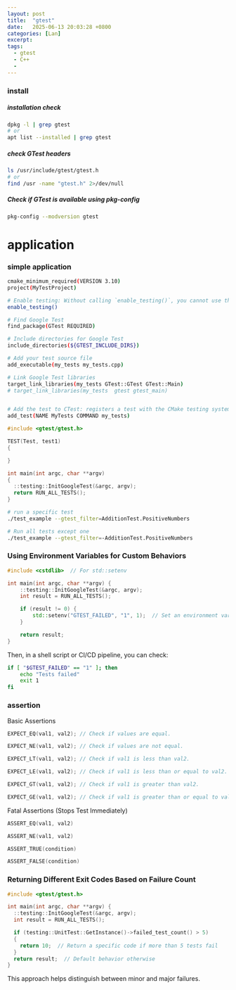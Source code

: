 ```yaml
---
layout: post
title:  "gtest"
date:   2025-06-13 20:03:28 +0800
categories: [Lan]
excerpt: 
tags:
  - gtest
  - C++ 
  - 
---
```


### install

##### installation check

```bash
dpkg -l | grep gtest
# or
apt list --installed | grep gtest
```

##### check GTest headers

```bash
ls /usr/include/gtest/gtest.h
# or
find /usr -name "gtest.h" 2>/dev/null
```

##### Check if GTest is available using pkg-config

```bash
pkg-config --modversion gtest
```

# application

### simple application

```bash
cmake_minimum_required(VERSION 3.10)
project(MyTestProject)

# Enable testing: Without calling `enable_testing()`, you cannot use the `add_test()` command, and testing features will not be available in your project.
enable_testing()

# Find Google Test
find_package(GTest REQUIRED)

# Include directories for Google Test
include_directories(${GTEST_INCLUDE_DIRS})

# Add your test source file
add_executable(my_tests my_tests.cpp)

# Link Google Test libraries
target_link_libraries(my_tests GTest::GTest GTest::Main)
# target_link_libraries(my_tests  gtest gtest_main)


# Add the test to CTest: registers a test with the CMake testing system; You can define and run multiple tests in an organized way; Works seamlessly with continuous integration systems to automate testing pipelines; You can pass specific arguments to your test binary.
add_test(NAME MyTests COMMAND my_tests)
```

```c++
#include <gtest/gtest.h>

TEST(Test, test1)
{

}

int main(int argc, char **argv)
{
  ::testing::InitGoogleTest(&argc, argv);
  return RUN_ALL_TESTS();
}
```

```bash
# run a specific test
./test_example --gtest_filter=AdditionTest.PositiveNumbers

# Run all tests except one
./test_example --gtest_filter=-AdditionTest.PositiveNumbers
```

### Using Environment Variables for Custom Behaviors

```C++
#include <cstdlib>  // For std::setenv

int main(int argc, char **argv) {
    ::testing::InitGoogleTest(&argc, argv);
    int result = RUN_ALL_TESTS();

    if (result != 0) {
        std::setenv("GTEST_FAILED", "1", 1);  // Set an environment variable
    }

    return result;
}
```

Then, in a shell script or CI/CD pipeline, you can check:

```bash
if [ "$GTEST_FAILED" == "1" ]; then
    echo "Tests failed"
    exit 1
fi
```

### assertion

Basic Assertions

```C++
EXPECT_EQ(val1, val2); // Check if values are equal.

EXPECT_NE(val1, val2); // Check if values are not equal.

EXPECT_LT(val1, val2); // Check if val1 is less than val2.

EXPECT_LE(val1, val2); // Check if val1 is less than or equal to val2.

EXPECT_GT(val1, val2); // Check if val1 is greater than val2.

EXPECT_GE(val1, val2); // Check if val1 is greater than or equal to val2.
```

Fatal Assertions (Stops Test Immediately)

```C++
ASSERT_EQ(val1, val2)

ASSERT_NE(val1, val2)

ASSERT_TRUE(condition)

ASSERT_FALSE(condition)
```

### Returning Different Exit Codes Based on Failure Count

```C++
#include <gtest/gtest.h>

int main(int argc, char **argv) {
  ::testing::InitGoogleTest(&argc, argv);
  int result = RUN_ALL_TESTS();

  if (testing::UnitTest::GetInstance()->failed_test_count() > 5) 
  {
    return 10;  // Return a specific code if more than 5 tests fail
  }
  return result;  // Default behavior otherwise
}
```

This approach helps distinguish between minor and major failures.
